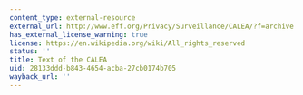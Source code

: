 ```yaml
---
content_type: external-resource
external_url: http://www.eff.org/Privacy/Surveillance/CALEA/?f=archive.html
has_external_license_warning: true
license: https://en.wikipedia.org/wiki/All_rights_reserved
status: ''
title: Text of the CALEA
uid: 28133ddd-b843-4654-acba-27cb0174b705
wayback_url: ''
---
```

